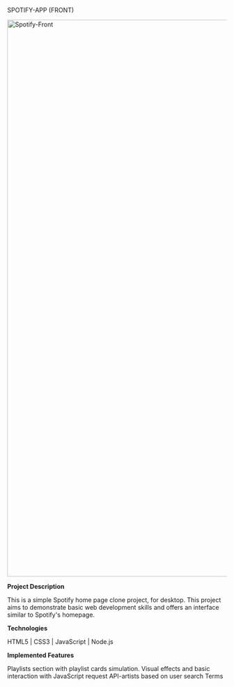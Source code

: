 SPOTIFY-APP (FRONT) 

<img width="1280" alt="Spotify-Front" src="https://github.com/alexMariaR/Spotify-proj/assets/141239084/b2125ce0-8a90-4c13-a221-78ae6bc50d01">

**Project Description**

This is a simple Spotify home page clone project, for desktop. This project aims to demonstrate basic web development skills and offers an interface similar to Spotify's homepage.

**Technologies**

HTML5 |
CSS3 |
JavaScript |
Node.js 

**Implemented Features**

Playlists section with playlist cards simulation.
Visual effects and basic interaction with JavaScript request API-artists based on user search Terms
